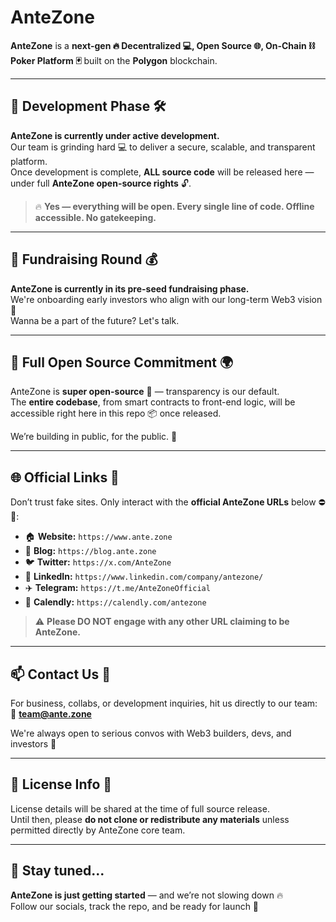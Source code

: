 # AnteZone

**AnteZone** is a **next-gen 🔥 Decentralized 💻, Open Source 🌐, On-Chain ⛓️ Poker Platform 🃏** built on the **Polygon** blockchain.  

---

## 🚧 Development Phase 🛠️

**AnteZone is currently under active development.**  
Our team is grinding hard 💻 to deliver a secure, scalable, and transparent platform.  
Once development is complete, **ALL source code** will be released here — under full **AnteZone open-source rights** 🔓.

> 🔥 **Yes — everything will be open. Every single line of code. Offline accessible. No gatekeeping.**

---

## 🤝 Fundraising Round 💰

**AnteZone is currently in its pre-seed fundraising phase.**  
We're onboarding early investors who align with our long-term Web3 vision 🚀  
Wanna be a part of the future? Let's talk.

---

## 📂 Full Open Source Commitment 🌍

AnteZone is **super open-source** 🧠 — transparency is our default.  
The **entire codebase**, from smart contracts to front-end logic, will be accessible right here in this repo 📦 once released.

We’re building in public, for the public. 💯

---

## 🌐 Official Links 🔗

Don’t trust fake sites. Only interact with the **official AnteZone URLs** below ⛔🧠:

- 🏠 **Website:** `https://www.ante.zone`
- 📝 **Blog:** `https://blog.ante.zone`
- 🐦 **Twitter:** `https://x.com/AnteZone`
- 💼 **LinkedIn:** `https://www.linkedin.com/company/antezone/`
- ✈️ **Telegram:** `https://t.me/AnteZoneOfficial`
- 📅 **Calendly:** `https://calendly.com/antezone`

> ⚠️ **Please DO NOT engage with any other URL claiming to be AnteZone.**

---

## 📫 Contact Us 💬

For business, collabs, or development inquiries, hit us directly to our team:  
📩 **team@ante.zone**

We're always open to serious convos with Web3 builders, devs, and investors 🤝

---

## 🔐 License Info 🧾

License details will be shared at the time of full source release.  
Until then, please **do not clone or redistribute any materials** unless permitted directly by AnteZone core team.

---

## 🧠 Stay tuned...

**AnteZone is just getting started** — and we’re not slowing down 🔥  
Follow our socials, track the repo, and be ready for launch 🚀
